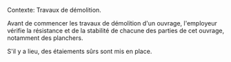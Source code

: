 Contexte: Travaux de démolition.

Avant de commencer les travaux de démolition d'un ouvrage, l'employeur vérifie la résistance et de la stabilité de chacune des parties de cet ouvrage, notamment des planchers.

S'il y a lieu, des étaiements sûrs sont mis en place.